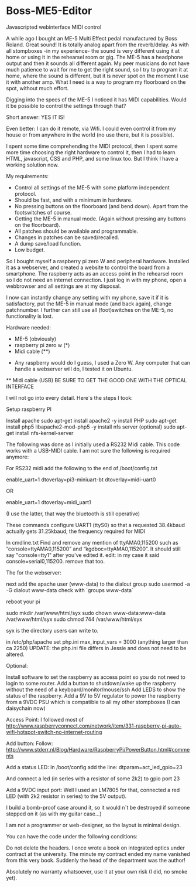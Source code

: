 # Boss-ME5-Editor
Javascripted webinterface MIDI control

A while ago I bought an ME-5 Multi Effect pedal manufactured by Boss Roland. Great sound! It is totally analog apart from the reverb/delay. As with all stompboxes -in my experience- the sound is very different using it at home or using it in the rehearsel room or gig. The ME-5 has a headphone output and then it sounds all different again. My peer musicians do not have much patience to wait for me to get the right sound, so I try to program it at home, where the sound is different, but it is never spot on the moment I use it with another amp. What I need is a way to program my floorboard on the spot, without much effort.

Digging into the specs of the ME-5 I noticed it has MIDI capabilities. Would it be possible to control the settings through that?

Short answer: YES IT IS!

Even better: I can do it remote, via Wifi. I could even control it from my house or from anywhere in the world (no use there, but it is possible).


I spent some time comprehending the MIDI protocol, then I spent some more time choosing the right hardware to control it, then I had to learn HTML, javascript, CSS and PHP, and some linux too. But I think I have a working solution now.

My requirements:
- Control all settings of the ME-5 with some platform independent protocol.
- Should be fast, and with a minimum in hardware.
- No pressing buttons on the floorboard (and bend down). Apart from the footswitches of course.
- Getting the ME-5 in manual mode. (Again without pressing any buttons on the floorboard).
- All patches should be available and programmable.
- Changes in patches can be saved/recalled.
- A dump save/load function.
- Low budget.

So I bought myself a raspberry pi zero W and peripheral hardware. Installed it as a webserver, and created a website to control the board from a smartphone. The raspberry acts as an access point in the rehearsel room so I do not need an internet connection. I just log in with my phone, open a webbrowser and all settings are at my disposal.

I now can instantly change any setting with my phone, save it if it is satisfactory, put the ME-5 in manual mode (and back again), change patchnumber. I further can still use all (foot)switches on the ME-5, no functionality is lost.

Hardware needed:

- ME-5 (obviously)
- raspberry pi zero w (*)
- Midi cable (**)

* Any raspberry would do I guess, I used a Zero W. Any computer that can handle a webserver will do, I tested it on Ubuntu.

** Midi cable (USB) BE SURE TO GET THE GOOD ONE WITH THE OPTICAL INTERFACE


I will not go into every detail. Here´s the steps I took:

Setup raspberry PI

Install apache
sudo apt-get install apache2 -y
install PHP
sudo apt-get install php5 libapache2-mod-php5 -y
install nfs server (optional)
sudo apt-get install nfs-kernel-server

The following was done as I initially used a RS232 Midi cable. This code works with a USB-MIDI cable. I am not sure the following is required anymore:

For RS232 midi add the following to the end of /boot/config.txt

enable_uart=1
dtoverlay=pi3-miniuart-bt
dtoverlay=midi-uart0

OR

enable_uart=1
dtoverlay=midi_uart1

(I use the latter, that way the bluetooth is still operative)

These commands configure UART1 (ttyS0) so that a requested 38.4kbaud actually gets 31.25kbaud, the frequency required for MIDI

In cmdline.txt
Find and remove any mention of ttyAMA0,115200 such as
“console=ttyAMA0,115200” and “kgdboc=ttyAMA0,115200”.
It should still say "console=tty1" after you've edited it.
edit: in my case it said console=serial0,115200. remove that too.

The for the webserver:

next add the apache user (www-data) to the dialout group
sudo usermod -a -G dialout www-data
check with ´groups www-data´

reboot your pi

sudo mkdir /var/www/html/syx
sudo chown www-data:www-data /var/www/html/syx
sudo chmod 744 /var/www/html/syx

syx is the directory users can write to.

in /etc/php/apache set php.ini
max_input_vars = 3000 (anything larger than ca 2250)
UPDATE: the php.ini file differs in Jessie and does not
need to be altered.

Optional:

Install software to set the raspberry as access point so you do not need to login to some router.
Add a button to shutdown/wake up the raspberry without the need of a keyboard/monitor/mouse/ssh
Add LEDS to show the status of the raspberry.
Add a 9V to 5V regulator to power the raspberry from a 9VDC PSU which is compatible to all my other stompboxes (I can daisychain now)

Access Point:
I followed most of http://www.raspberryconnect.com/network/item/331-raspberry-pi-auto-wifi-hotspot-switch-no-internet-routing

Add button:
Follow: http://www.stderr.nl/Blog/Hardware/RaspberryPi/PowerButton.html#comments

Add a status LED:
In /boot/config add the line:
dtparam=act_led_gpio=23

And connect a led (in series with a resistor of some 2k2) to gpio port 23

Add a 9VDC input port:
Well I used an LM7805 for that, connected a red LED (with 2k2 resistor in series) to the 5V output).

I build a bomb-proof case around it, so it would n´t be destroyed if someone stepped on it (as with my guitar case...)

I am not a programmer or web-designer, so the layout is minimal design. 

You can have the code under the following conditions:

Do not delete the headers. I once wrote a book on integrated optics under contract at the university. The minute my contract ended my name vanished from this very book. Suddenly the head of the department was the author!

Absolutely no warranty whatsoever, use it at your own risk (I did, no smoke yet).
